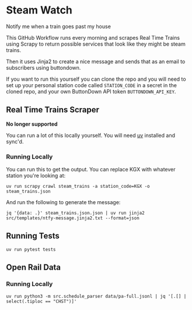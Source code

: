 # Steam Watch

Notify me when a train goes past my house

This GitHub Workflow runs every morning and scrapes Real Time Trains using Scrapy to return possible services that look like they might be steam trains.

Then it uses Jinja2 to create a nice message and sends that as an email to subscribers using buttondown.

If you want to run this yourself you can clone the repo and you will need to set up your personal station code called `STATION_CODE` in a secret in the cloned repo, and your own ButtonDown API token `BUTTONDOWN_API_KEY`.

## Real Time Trains Scraper

**No longer supported**

You can run a lot of this locally yourself. You will need [uv](https://docs.astral.sh/uv/) installed and sync'd.

### Running Locally

You can run this to get the output. You can replace KGX with whatever station you're looking at:

```shell
uv run scrapy crawl steam_trains -a station_code=KGX -o steam_trains.json
```

And run the following to generate the message:

```shell
jq '{data: .}' steam_trains.json.json | uv run jinja2 src/templates/ntfy-message.jinja2.txt --format=json
```

## Running Tests

```shell
uv run pytest tests
```

## Open Rail Data

### Running Locally

```shell
uv run python3 -m src.schedule_parser data/pa-full.jsonl | jq '[.[] | select(.tiploc == "CHST")]'
```

